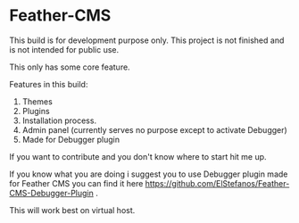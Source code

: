# Feather-CMS

This build is for development purpose only. This project is not finished and is not intended for public use.

This only has some core feature.

Features in this build:
  1. Themes
  2. Plugins
  3. Installation process.
  4. Admin panel (currently serves no purpose except to activate Debugger)
  5. Made for Debugger plugin
  
If you want to contribute and you don't know where to start hit me up.

If you know what you are doing i suggest you to use Debugger plugin made for Feather CMS you can find it here https://github.com/ElStefanos/Feather-CMS-Debugger-Plugin .

This will work best on virtual host.
